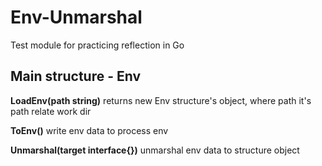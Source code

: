 
# Env-Unmarshal

Test module for practicing reflection in Go

## Main structure - Env
**LoadEnv(path string)** returns new Env structure's object, where path it's path relate work dir

**ToEnv()** write env data to process env

**Unmarshal(target interface{})** unmarshal env data to structure object
